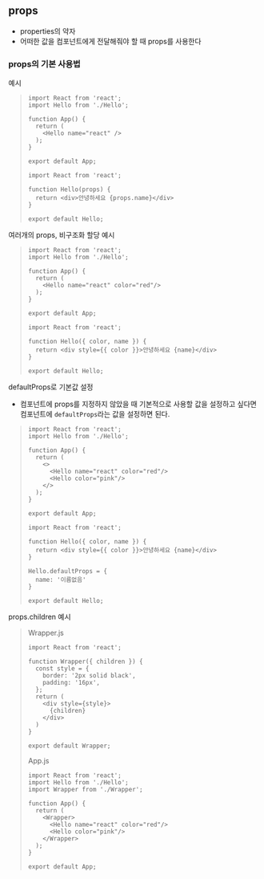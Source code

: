 ## props

- properties의 약자
- 어떠한 값을 컴포넌트에게 전달해줘야 할 때 props를 사용한다

### props의 기본 사용법

예시

> ```react
> import React from 'react';
> import Hello from './Hello';
> 
> function App() {
>   return (
>     <Hello name="react" />
>   );
> }
> 
> export default App;
> ```
>
> ```react
> import React from 'react';
> 
> function Hello(props) {
>   return <div>안녕하세요 {props.name}</div>
> }
> 
> export default Hello;
> ```

여러개의 props, 비구조화 할당 예시

> ```react
> import React from 'react';
> import Hello from './Hello';
> 
> function App() {
>   return (
>     <Hello name="react" color="red"/>
>   );
> }
> 
> export default App;
> ```
>
> ```react
> import React from 'react';
> 
> function Hello({ color, name }) {
>   return <div style={{ color }}>안녕하세요 {name}</div>
> }
> 
> export default Hello;
> ```

defaultProps로 기본값 설정

* 컴포넌트에 props를 지정하지 않았을 때 기본적으로 사용할 값을 설정하고 싶다면 컴포넌트에 `defaultProps`라는 값을 설정하면 된다.

> ```react
> import React from 'react';
> import Hello from './Hello';
> 
> function App() {
>   return (
>     <>
>       <Hello name="react" color="red"/>
>       <Hello color="pink"/>
>     </>
>   );
> }
> 
> export default App;
> ```
>
> ```react
> import React from 'react';
> 
> function Hello({ color, name }) {
>   return <div style={{ color }}>안녕하세요 {name}</div>
> }
> 
> Hello.defaultProps = {
>   name: '이름없음'
> }
> 
> export default Hello;
> ```

props.children 예시

> Wrapper.js
>
> ```react
> import React from 'react';
> 
> function Wrapper({ children }) {
>   const style = {
>     border: '2px solid black',
>     padding: '16px',
>   };
>   return (
>     <div style={style}>
>       {children}
>     </div>
>   )
> }
> 
> export default Wrapper;
> ```
>
> App.js
>
> ```react
> import React from 'react';
> import Hello from './Hello';
> import Wrapper from './Wrapper';
> 
> function App() {
>   return (
>     <Wrapper>
>       <Hello name="react" color="red"/>
>       <Hello color="pink"/>
>     </Wrapper>
>   );
> }
> 
> export default App;
> ```
>
> 

